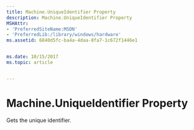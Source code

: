 ```yaml
---
title: Machine.UniqueIdentifier Property
description: Machine.UniqueIdentifier Property
MSHAttr:
- 'PreferredSiteName:MSDN'
- 'PreferredLib:/library/windows/hardware'
ms.assetid: 6840d5fc-ba4a-4daa-8fa7-1c672f1446e1


ms.date: 10/15/2017
ms.topic: article


---
```


# Machine.UniqueIdentifier Property


Gets the unique identifier.

 

 







